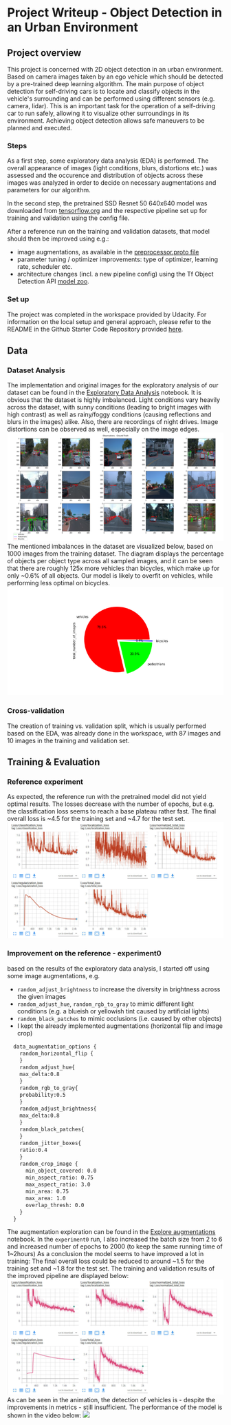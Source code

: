 # Project Writeup - Object Detection in an Urban Environment

## Project overview
This project is concerned with 2D object detection in an urban environment.
Based on camera images taken by an ego vehicle which should be detected by a pre-trained deep learning algorithm.
The main purpose of object detection for self-driving cars is to locate and classify objects in the vehicle's surrounding and can be performed using different sensors (e.g. camera, lidar). This is an important task for the operation of a self-driving car to run safely, allowing it to visualize other surroundings in its environment. Achieving object detection allows safe maneuvers to be planned and executed.
### Steps
As a first step, some exploratory data analysis (EDA) is performed. The overall appearance of images  (light conditions, blurs, distortions etc.) was assessed and the occurence and distribution of objects across these images was analyzed in order to decide on necessary augmentations and parameters for our algorithm.

In the second step, the pretrained SSD Resnet 50 640x640 model was downloaded from [tensorflow.org](http://download.tensorflow.org/models/object_detection/tf2/20200711/ssd_resnet50_v1_fpn_640x640_coco17_tpu-8.tar.gz) and the respective pipeline set up for training and validation using the config file.

After a reference run on the training and validation datasets, that model should then be improved using e.g.:
* image augmentations, as available in the [preprocessor.proto file](https://github.com/tensorflow/models/blob/master/research/object_detection/protos/preprocessor.proto)
* parameter tuning / optimizer improvements: type of optimizer, learning rate, scheduler etc.
* architecture changes (incl. a new pipeline config) using the Tf Object Detection API [model zoo](https://github.com/tensorflow/models/blob/master/research/object_detection/g3doc/tf2_detection_zoo.md).
### Set up
The project was completed in the workspace provided by Udacity.
For information on the local setup and general approach, please refer to the README in the 
Github Starter Code Repository provided [here](https://github.com/udacity/nd013-c1-vision-starter).
## Data
### Dataset Analysis
The implementation and original images for the exploratory analysis of our dataset can be found 
in the [Exploratory Data Analysis](Exploratory+Data+Analysis.ipynb) notebook.
It is obvious that the dataset is highly imbalanced. 
Light conditions vary heavily across the dataset, with sunny conditions (leading to bright images with high contrast)
as well as rainy/foggy conditions (causing reflections and blurs in the images) alike. 
Also, there are recordings of night drives.
Image distortions can be observed as well, especially on the image edges.
![](experiments/EDA.png)
The mentioned imbalances in the dataset are visualized below, based on 1000 images from the training dataset.
The diagram displays the percentage of objects per object type across all sampled images, and it can be seen that there are roughly 125x more vehicles than bicycles, which make up for only ~0.6% of all objects.
Our model is likely to overfit on vehicles, while performing less optimal on bicycles.
![](experiments/EDA_pie.png)
### Cross-validation
The creation of training vs. validation split, which is usually performed based on the EDA, was already done in the workspace, with 87 images and 10 images in the training and validation set.
## Training & Evaluation
### Reference experiment
As expected, the reference run with the pretrained model did not yield optimal results.
The losses decrease with the number of epochs, 
but e.g. the classification loss seems to reach a base plateau rather fast.
The final overall loss is ~4.5 for the training set and ~4.7 for the test set.
![](experiments/reference/noAugmentation.png)
### Improvement on the reference - experiment0
based on the results of the exploratory data analysis, I started off using some image augmentations, e.g.
* `random_adjust_brightness` to increase the diversity in brightness across the given images
* `random_adjust_hue`, `random_rgb_to_gray` to mimic different light conditions (e.g. a blueish or yellowish tint caused by artificial lights)
* `random_black_patches` to mimic occlusions (i.e. caused by other objects)
* I kept the already implemented augmentations (horizontal flip and image crop)

```
  data_augmentation_options {
    random_horizontal_flip {
    }
    random_adjust_hue{
    max_delta:0.8
    }
    random_rgb_to_gray{
    probability:0.5
    }
    random_adjust_brightness{
    max_delta:0.8
    }
    random_black_patches{
    }
    random_jitter_boxes{
    ratio:0.4
    }
    random_crop_image {
      min_object_covered: 0.0
      min_aspect_ratio: 0.75
      max_aspect_ratio: 3.0
      min_area: 0.75
      max_area: 1.0
      overlap_thresh: 0.0
    }
  }
```
The augmentation exploration can be found in the [Explore augmentations](Explore+augmentations.ipynb) notebook.
In the `experiment0` run, I also increased the batch size from 2 to 6 and increased number of epochs to 2000 (to keep the same running time of 1~2hours)
As a conclusion the model seems to have improved a lot in training: 
The final overall loss could be reduced to around ~1.5 for the training set and ~1.8 for the test set.
The training and validation results of the improved pipeline are displayed below:
![](experiments/experiment0/Augmentation.png)
As can be seen in the animation, the detection of vehicles is - despite the improvements in metrics - still insufficient.
The performance of the model is shown in the video below:
![](experiments/animation.gif)

